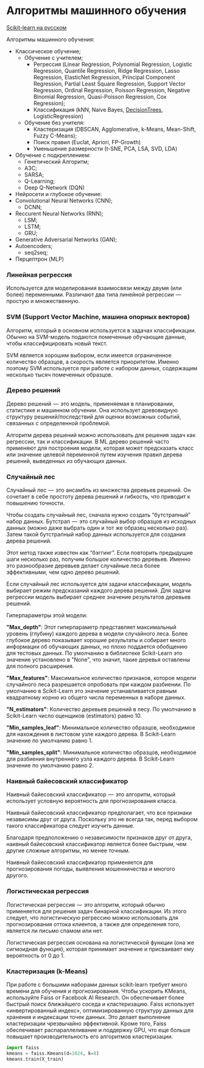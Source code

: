 # Алгоритмы машинного обучения

[Scikit-learn на русском](https://scikit-learn.ru/user_guide/)

Алгоритмы машинного обучения:
- Классическое обучение;
  - Обучение с учителем;
    -  Регрессия (Linear Regression, Polynomial Regression, Logistic Regression, Quantile Regression, Ridge Regression, Lasso Regression, ElasticNet Regression, Principal Component Regression, Partial Least Square Regression, Support Vector Regression, Ordinal Regression, Poisson Regression, Negative Binomial Regression, Quasi-Poisson Regression, Cox Regression);
    -  Классификация (kNN, Naive Bayes, [DecisionTrees](https://github.com/DenisPanchin/DS/blob/main/DecisionTree.ipynb), LogisticRegression)
  - Обучение без учителя:
    -  Кластеризация (DBSCAN, Agglomerative, k-Means, Mean-Shift, Fuzzy C-Means);
    -  Поиск правил (Euclat, Apriori, FP-Growth)
    -  Уменьшение размерности (t-SNE, PCA, LSA, SVD, LDA)
 - Обучение с подкреплением:
    -  Генетический Алгоритм;
    -  A3C;
    -  SARSA;
    -  Q-Learning;
    -  Deep Q-Network (DQN)
 - Нейросети и глубокое обучение:
  -  Convolutional Neural Networks (CNN);
      - DCNN;
  - Reccurent Neural Networks (RNN);
    - LSM;
    - LSTM;
    - GRU;
  - Generative Adversarial Networks (GAN);
  - Autoencoders;
    - seq2seq;
  - Перцептрон (MLP)  



### Линейная регрессия
Используется для моделирования взаимосвязи между двумя (или более) переменными. Различают два типа линейной регрессии  —  простую и множественную.

### SVM (Support Vector Machine, машина опорных векторов)
Алгоритм, который в основном используется в задачах классификации. Обычно на SVM-модель подаются помеченные обучающие данные, чтобы классифицировать новый текст. 

SVM является хорошим выбором, если имеется ограниченное количество образцов, а скорость является приоритетом. Именно поэтому SVM используется при работе с набором данных, содержащим несколько тысяч помеченных образцов.

### Дерево решений
Дерево решений  —  это модель, применяемая в планировании, статистике и машинном обучении. Она использует древовидную структуру решений/последствий для оценки возможных событий, связанных с определенной проблемой.

Алгоритм дерева решений можно использовать для решения задач как регрессии, так и классификации. В ML дерево решений часто применяют для построения модели, которая может предсказать класс или значение целевой переменной путем изучения правил дерева решений, выведенных из обучающих данных.

### Случайный лес
Случайный лес  —  это ансамбль из множества деревьев решений. Он сочетает в себе простоту дерева решений и гибкость, что приводит к повышению точности.

Чтобы создать случайный лес, сначала нужно создать “бутстрапный” набор данных. Бутстрап  —  это случайный выбор образцов из исходных данных (можно даже выбрать один и тот же образец несколько раз). Затем такой бутстрапный набор данных используется для создания дерева решений.

Этот метод также известен как “бэггинг”. Если повторить предыдущие шаги несколько раз, получим большое количество деревьев. Именно это разнообразие деревьев делает случайные леса более эффективными, чем одно дерево решений.

Если случайный лес используется для задачи классификации, модель выбирает режим предсказаний каждого дерева решений. Для задачи регрессии модель выбирает среднее значение результатов деревьев решений.

Гиперпараметры этой модели:

**"Max_depth"**: Этот гиперпараметр представляет максимальный уровень (глубину) каждого дерева в модели случайного леса. Более глубокое дерево показывает хорошие результаты и собирает много информации об обучающих данных, но плохо поддается обобщению для тестовых данных. По умолчанию в библиотеке Scikit-Learn это значение установлено в "None", что значит, такие деревья оставлены для полного расширения.

**"Max_features"**: Максимальное количество признаков, которое модели случайного леса разрешается опробовать при каждом разбиении. По умолчанию в Scikit-Learn это значение устанавливается равным квадратному корню из общего числа переменных в наборе данных.

**"N_estimators"**: Количество деревьев решений в лесу. По умолчанию в Scikit-Learn число оценщиков (estimators) равно 10.

**"Min_samples_leaf"**: Минимальное количество образцов, необходимое для нахождения в листовом узле каждого дерева. В Scikit-Learn значение по умолчанию равно 1.

**"Min_samples_split"**: Минимальное количество образцов, необходимое для разбиения внутреннего узла каждого дерева. В Scikit-Learn значение по умолчанию равно 2.

### Наивный байесовский классификатор
Наивный байесовский классификатор  —  это алгоритм, который использует условную вероятность для прогнозирования класса.

Наивный байесовский классификатор предполагает, что все признаки независимы друг от друга. Поскольку это не всегда так, перед выбором такого классификатора следует изучить данные.

Благодаря предположению о независимости признаков друг от друга, наивный байесовский классификатор является более быстрым, чем другие сложные алгоритмы, но менее точным.

Наивный байесовский классификатор применяется для прогнозирования погоды, выявления мошенничества и многого другого.

### Логистическая регрессия

Логистическая регрессия  —  это алгоритм, который обычно применяется для решения задач бинарной классификации. Из этого следует, что логистическую регрессию можно использовать для прогнозирования оттока клиентов, а также для определения того, является ли письмо спамом или нет.

Логистическая регрессия основана на логистической функции (она же сигмоидная функция), которая принимает значение и присваивает ему вероятность от 0 до 1.

### Кластеризация (k-Means)
При работе с большими наборами данных scikit-learn требует много времени для обучения и прогнозирования. Чтобы ускорить KMeans, используйте Faiss от Facebook AI Research. Он обеспечивает более быстрый поиск ближайшего соседа и кластеризацию. Faiss использует «инвертированный индекс», оптимизированную структуру данных для хранения и индексации точек данных. Это делает выполнение кластеризации чрезвычайно эффективной. Кроме того, Faiss обеспечивает распараллеливание и поддержку GPU, что еще больше повышает производительность его алгоритмов кластеризации.
```python
import faiss
kmeans = faiss.Kmeans(d=1024, k=8)
kmeans.train(X_train)
```

